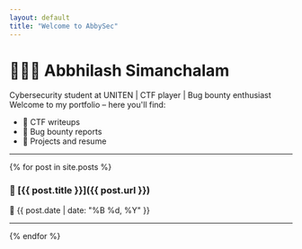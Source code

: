 ```yaml
---
layout: default
title: "Welcome to AbbySec"
---
```


# 👨🏽‍💻 Abbhilash Simanchalam

Cybersecurity student at UNITEN | CTF player | Bug bounty enthusiast  
Welcome to my portfolio – here you'll find:

- 🧠 CTF writeups
- 🐞 Bug bounty reports
- 📄 Projects and resume

---

{% for post in site.posts %}
### 🔗 [{{ post.title }}]({{ post.url }})
📅 {{ post.date | date: "%B %d, %Y" }}
<hr>
{% endfor %}
